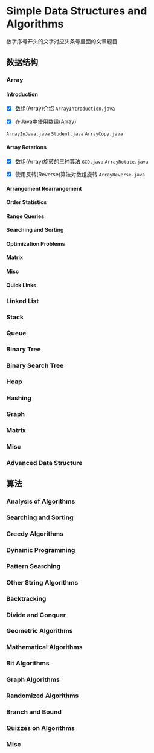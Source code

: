 # Simple Data Structures and Algorithms

数字序号开头的文字对应头条号里面的文章题目

## 数据结构

### Array

#### Introduction

- [x] 数组(Array)介绍 `ArrayIntroduction.java`

- [x] 在Java中使用数组(Array)

`ArrayInJava.java` `Student.java` `ArrayCopy.java`

#### Array Rotations

- [x] 数组(Array)旋转的三种算法 `GCD.java` `ArrayRotate.java`

- [x] 使用反转(Reverse)算法对数组旋转 `ArrayReverse.java`

#### Arrangement Rearrangement

#### Order Statistics

#### Range Queries

#### Searching and Sorting

#### Optimization Problems

#### Matrix

#### Misc

#### Quick Links

### Linked List

### Stack

### Queue

### Binary Tree

### Binary Search Tree

### Heap

### Hashing

### Graph

### Matrix

### Misc

### Advanced Data Structure

## 算法

### Analysis of Algorithms

### Searching and Sorting

### Greedy Algorithms

### Dynamic Programming

### Pattern Searching

### Other String Algorithms

### Backtracking

### Divide and Conquer

### Geometric Algorithms

### Mathematical Algorithms

### Bit Algorithms

### Graph Algorithms

### Randomized Algorithms

### Branch and Bound

### Quizzes on Algorithms

### Misc
